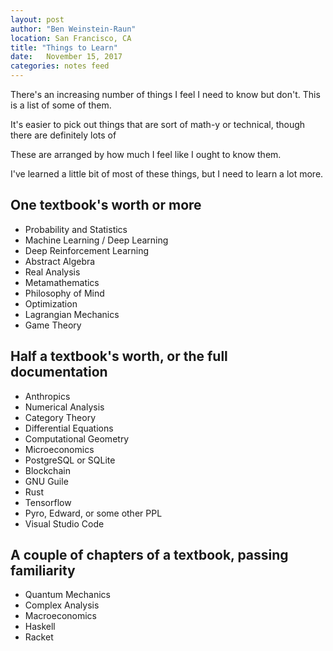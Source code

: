 ```yaml
---
layout: post
author: "Ben Weinstein-Raun"
location: San Francisco, CA
title: "Things to Learn"
date:   November 15, 2017
categories: notes feed
---
```


There's an increasing number of things I feel I need to know but don't.
This is a list of some of them.

It's easier to pick out things that are sort of math-y or technical, though
there are definitely lots of 

These are arranged by how much I feel like I ought to know them.

I've learned a little bit of most of these things, but I need to learn
a lot more.

## One textbook's worth or more

* Probability and Statistics
* Machine Learning / Deep Learning
* Deep Reinforcement Learning
* Abstract Algebra
* Real Analysis
* Metamathematics
* Philosophy of Mind
* Optimization
* Lagrangian Mechanics
* Game Theory

## Half a textbook's worth, or the full documentation

* Anthropics
* Numerical Analysis
* Category Theory
* Differential Equations
* Computational Geometry
* Microeconomics
* PostgreSQL or SQLite
* Blockchain
* GNU Guile
* Rust
* Tensorflow
* Pyro, Edward, or some other PPL
* Visual Studio Code

## A couple of chapters of a textbook, passing familiarity

* Quantum Mechanics
* Complex Analysis
* Macroeconomics
* Haskell
* Racket
